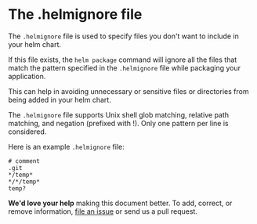 # The .helmignore file

The `.helmignore` file is used to specify files you don't want to include in your helm chart.

If this file exists, the `helm package` command will ignore all the files that match the pattern specified in the `.helmignore` file while packaging your application.

This can help in avoiding unnecessary or sensitive files or directories from being added in your helm chart.

The `.helmignore` file supports Unix shell glob matching, relative path matching, and negation (prefixed with !). Only one pattern per line is considered.

Here is an example `.helmignore` file:

```
# comment
.git
*/temp*
*/*/temp*
temp?
```

**We'd love your help** making this document better. To add, correct, or remove
information, [file an issue](https://github.com/helm/helm/issues) or
send us a pull request.
